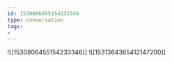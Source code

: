 ```yaml
---
id: 1530806455154233346
type: conversation
tags:
- 
---
```

![[1530806455154233346]]
![[1531364365412147200]]

